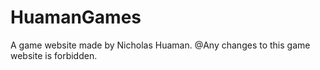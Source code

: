 # HuamanGames
A game website made by Nicholas Huaman.
@Any changes to this game website is forbidden.
